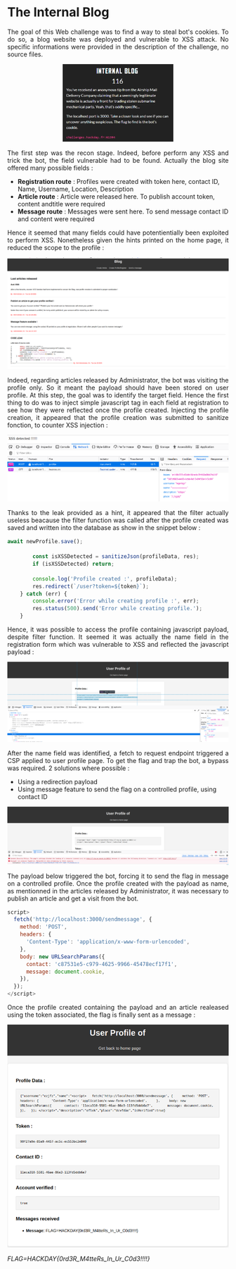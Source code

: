 # The Internal Blog 
<p align="justify">The goal of this Web challenge was to find a way to steal bot's cookies. To do so, a blog website was deployed and vulnerable to XSS attack. No specific informations were provided in the description of the challenge, no source files.</p>

<p align="center"> 
  <img src="Screenshots/S1.png" style="width:50%">
</p>

<p align="justify">The first step was the recon stage. Indeed, before perform any XSS and trick the bot, the field vulnerable had to be found. Actually the blog site offered many possible fields : </p>

- **Registration route** : Profiles were created with token here, contact ID, Name, Username, Location, Description
- **Article route** : Article were released here. To publish account token, content andtitle were required
- **Message route** : Messages were sent here. To send message contact ID and content were required

<p align="justify">Hence it seemed that many fields could have potentientially been exploited to perform XSS. Nonetheless given the hints printed on the home page, it reduced the scope to the profile : </p>

<p align="center"> 
  <img src="Screenshots/S2.png" >
</p>

<p align="justify">Indeed, regarding articles released by Administrator, the bot was visiting the profile only. So it meant the payload should have been stored on user profile. At this step, the goal was to identify the target field. Hence the first thing to do was to inject simple javascript tag in each field at registration to see how they were reflected once the profile created. Injecting the profile creation, it appeared that the profile creation was submitted to sanitize fonction, to counter XSS injection : </p>

<p align="center"> 
  <img src="Screenshots/S3.png" >
</p>

<p align="justify">Thanks to the leak provided as a hint, it appeared that the filter actually useless beacause the filter function was called after the profile created was saved and written into the database as show in the snippet below : </p>

````javascript
await newProfile.save();

        const isXSSDetected = sanitizeJson(profileData, res);
        if (isXSSDetected) return;

        console.log('Profile created :', profileData);
        res.redirect(`/user?token=${token}`);
    } catch (err) {
        console.error('Error while creating profile :', err);
        res.status(500).send('Error while creating profile.');
    }
````

<p align="justify">Hence, it was possible to access the profile containing javascript payload, despite filter function. It seemed it was actually the name field in the registration form which was vulnerable to XSS and reflected the javascript payload : </p>

<p align="center"> 
  <img src="Screenshots/S4.png" >
</p>

<p align="justify">After the name field was identified, a fetch to request endpoint triggered a CSP applied to user profile page. To get the flag and trap the bot, a bypass was required. 2 solutions where possible : </p>
  
- Using a redirection payload
- Using message feature to send the flag on a controlled profile, using contact ID
  
<p align="center"> 
  <img src="Screenshots/S5.png" >
</p>

<p align="justify">The payload below triggered the bot, forcing it to send the flag in message on a controlled profile. Once the profile created with the payload as name, as mentionned in the articles released by Administrator, it was necessary to publish an article and get a visit from the bot. </p>

````javascript
script>
  fetch('http://localhost:3000/sendmessage', {
    method: 'POST',
    headers: {
      'Content-Type': 'application/x-www-form-urlencoded',
    },
    body: new URLSearchParams({
      contact: 'c87531e5-c979-4625-9966-45478ecf17f1', 
      message: document.cookie, 
    }),
  });
</script>
````

<p align="justify">Once the profile created containing the payload and an article realeased using the token associated, the flag is finally sent as a message : </p>

<p align="center"> 
  <img src="Screenshots/S6.png" >
</p>

_FLAG=HACKDAY{0rd3R_M4tteRs_In_Ur_C0d3!!!!}_ 








